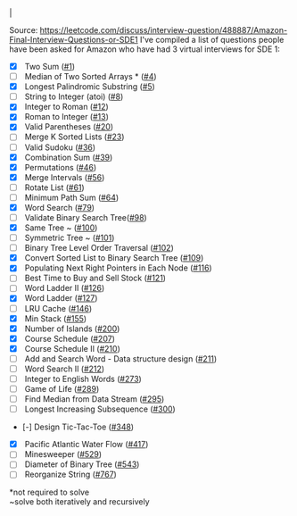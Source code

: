 |

Source: <https://leetcode.com/discuss/interview-question/488887/Amazon-Final-Interview-Questions-or-SDE1>
I've compiled a list of questions people have been asked for Amazon who have had 3 virtual interviews for SDE 1:
-   [x]  Two Sum ([#1](https://leetcode.com/problems/two-sum/))
-   [ ]  Median of Two Sorted Arrays * ([#4](https://leetcode.com/problems/median-of-two-sorted-arrays/))
-   [x]  Longest Palindromic Substring ([#5](https://leetcode.com/problems/longest-palindromic-substring/))
-   [ ]  String to Integer (atoi) ([#8](https://leetcode.com/problems/string-to-integer-atoi/))
-   [x]  Integer to Roman ([#12](https://leetcode.com/problems/integer-to-roman/))
-   [x]  Roman to Integer ([#13](https://leetcode.com/problems/roman-to-integer/))
-   [x]  Valid Parentheses ([#20](https://leetcode.com/problems/valid-parentheses/))
-   [ ]  Merge K Sorted Lists ([#23](https://leetcode.com/problems/merge-k-sorted-lists/))
-   [ ]  Valid Sudoku ([#36](https://leetcode.com/problems/valid-sudoku/))
-   [x]  Combination Sum ([#39](https://leetcode.com/problems/combination-sum/))
-   [x]  Permutations ([#46](https://leetcode.com/problems/permutations/))
-   [x]  Merge Intervals ([#56](https://leetcode.com/problems/merge-intervals/))
-   [ ]  Rotate List ([#61](https://leetcode.com/problems/rotate-list/))
-   [ ]  Minimum Path Sum ([#64](https://leetcode.com/problems/minimum-path-sum/))
-   [x]  Word Search ([#79](https://leetcode.com/problems/word-search/))
-   [ ]  Validate Binary Search Tree([#98](https://leetcode.com/problems/validate-binary-search-tree/))
-   [x]  Same Tree ~ ([#100](https://leetcode.com/problems/same-tree/))
-   [ ]  Symmetric Tree ~ ([#101](https://leetcode.com/problems/symmetric-tree/))
-   [ ]  Binary Tree Level Order Traversal ([#102](https://leetcode.com/problems/binary-tree-level-order-traversal/))
-   [x]  Convert Sorted List to Binary Search Tree ([#109](https://leetcode.com/problems/convert-sorted-list-to-binary-search-tree/))
-   [x]  Populating Next Right Pointers in Each Node ([#116](https://leetcode.com/problems/populating-next-right-pointers-in-each-node/))
-   [ ]  Best Time to Buy and Sell Stock ([#121](https://leetcode.com/problems/best-time-to-buy-and-sell-stock/))
-   [ ]  Word Ladder II ([#126](https://leetcode.com/problems/word-ladder-ii/))
-   [x]  Word Ladder ([#127](https://leetcode.com/problems/word-ladder/))
-   [ ]  LRU Cache ([#146](https://leetcode.com/problems/lru-cache/))
-   [x]  Min Stack ([#155](https://leetcode.com/problems/min-stack/))
-   [x]  Number of Islands ([#200](https://leetcode.com/problems/number-of-islands/))
-   [x]  Course Schedule ([#207](https://leetcode.com/problems/course-schedule/))
-   [x]  Course Schedule II ([#210](https://leetcode.com/problems/course-schedule-ii/))
-   [ ]  Add and Search Word - Data structure design ([#211](https://leetcode.com/problems/add-and-search-word-data-structure-design/))
-   [ ]  Word Search II ([#212](https://leetcode.com/problems/word-search-ii/))
-   [ ]  Integer to English Words ([#273](https://leetcode.com/problems/integer-to-english-words/))
-   [ ]  Game of Life ([#289](https://leetcode.com/problems/game-of-life/))
-   [ ]  Find Median from Data Stream ([#295](https://leetcode.com/problems/find-median-from-data-stream/))
-   [ ]  Longest Increasing Subsequence ([#300](https://leetcode.com/problems/longest-increasing-subsequence/))
-   [-] Design Tic-Tac-Toe ([#348](https://leetcode.com/problems/design-tic-tac-toe/))
-   [x]  Pacific Atlantic Water Flow ([#417](https://leetcode.com/problems/pacific-atlantic-water-flow/))
-   [ ]  Minesweeper ([#529](https://leetcode.com/problems/minesweeper/))
-   [ ]  Diameter of Binary Tree ([#543](https://leetcode.com/problems/diameter-of-binary-tree/))
-   [ ]  Reorganize String ([#767](https://leetcode.com/problems/reorganize-string/))

*not required to solve\
~solve both iteratively and recursively